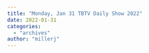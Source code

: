 ```yaml
---
title: "Monday, Jan 31 TBTV Daily Show 2022"
date: 2022-01-31
categories: 
  - "archives"
author: "millerj"
---
```



